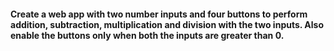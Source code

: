 #### Create a web app with two number inputs and four buttons to perform addition, subtraction, multiplication and division with the two inputs. Also enable the buttons only when both the inputs are greater than 0.